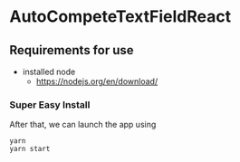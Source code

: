 # AutoCompeteTextFieldReact
## Requirements for use

+ installed node
  + https://nodejs.org/en/download/
### Super Easy Install


After that, we can launch the app using
```
yarn 
yarn start
```

